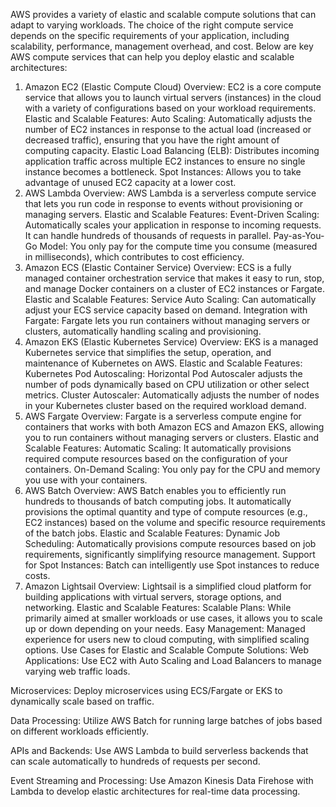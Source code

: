 AWS provides a variety of elastic and scalable compute solutions that can adapt to varying workloads. The choice of the right compute service depends on the specific requirements of your application, including scalability, performance, management overhead, and cost. Below are key AWS compute services that can help you deploy elastic and scalable architectures:

1. Amazon EC2 (Elastic Compute Cloud)
Overview: EC2 is a core compute service that allows you to launch virtual servers (instances) in the cloud with a variety of configurations based on your workload requirements.
Elastic and Scalable Features:
Auto Scaling: Automatically adjusts the number of EC2 instances in response to the actual load (increased or decreased traffic), ensuring that you have the right amount of computing capacity.
Elastic Load Balancing (ELB): Distributes incoming application traffic across multiple EC2 instances to ensure no single instance becomes a bottleneck.
Spot Instances: Allows you to take advantage of unused EC2 capacity at a lower cost.
2. AWS Lambda
Overview: AWS Lambda is a serverless compute service that lets you run code in response to events without provisioning or managing servers.
Elastic and Scalable Features:
Event-Driven Scaling: Automatically scales your application in response to incoming requests. It can handle hundreds of thousands of requests in parallel.
Pay-as-You-Go Model: You only pay for the compute time you consume (measured in milliseconds), which contributes to cost efficiency.
3. Amazon ECS (Elastic Container Service)
Overview: ECS is a fully managed container orchestration service that makes it easy to run, stop, and manage Docker containers on a cluster of EC2 instances or Fargate.
Elastic and Scalable Features:
Service Auto Scaling: Can automatically adjust your ECS service capacity based on demand.
Integration with Fargate: Fargate lets you run containers without managing servers or clusters, automatically handling scaling and provisioning.
4. Amazon EKS (Elastic Kubernetes Service)
Overview: EKS is a managed Kubernetes service that simplifies the setup, operation, and maintenance of Kubernetes on AWS.
Elastic and Scalable Features:
Kubernetes Pod Autoscaling: Horizontal Pod Autoscaler adjusts the number of pods dynamically based on CPU utilization or other select metrics.
Cluster Autoscaler: Automatically adjusts the number of nodes in your Kubernetes cluster based on the required workload demand.
5. AWS Fargate
Overview: Fargate is a serverless compute engine for containers that works with both Amazon ECS and Amazon EKS, allowing you to run containers without managing servers or clusters.
Elastic and Scalable Features:
Automatic Scaling: It automatically provisions required compute resources based on the configuration of your containers.
On-Demand Scaling: You only pay for the CPU and memory you use with your containers.
6. AWS Batch
Overview: AWS Batch enables you to efficiently run hundreds to thousands of batch computing jobs. It automatically provisions the optimal quantity and type of compute resources (e.g., EC2 instances) based on the volume and specific resource requirements of the batch jobs.
Elastic and Scalable Features:
Dynamic Job Scheduling: Automatically provisions compute resources based on job requirements, significantly simplifying resource management.
Support for Spot Instances: Batch can intelligently use Spot instances to reduce costs.
7. Amazon Lightsail
Overview: Lightsail is a simplified cloud platform for building applications with virtual servers, storage options, and networking.
Elastic and Scalable Features:
Scalable Plans: While primarily aimed at smaller workloads or use cases, it allows you to scale up or down depending on your needs.
Easy Management: Managed experience for users new to cloud computing, with simplified scaling options.
Use Cases for Elastic and Scalable Compute Solutions:
Web Applications: Use EC2 with Auto Scaling and Load Balancers to manage varying web traffic loads.

Microservices: Deploy microservices using ECS/Fargate or EKS to dynamically scale based on traffic.

Data Processing: Utilize AWS Batch for running large batches of jobs based on different workloads efficiently.

APIs and Backends: Use AWS Lambda to build serverless backends that can scale automatically to hundreds of requests per second.

Event Streaming and Processing: Use Amazon Kinesis Data Firehose with Lambda to develop elastic architectures for real-time data processing.
